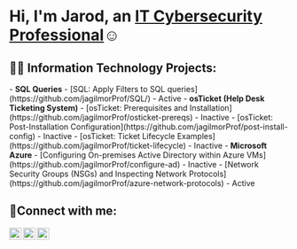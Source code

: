 <h1>Hi, I'm Jarod, an <a href="https://www.linkedin.com/in/jagilmor/">IT Cybersecurity Professional</a>☺</h1>

<h2>👨‍💻 Information Technology Projects:</h2>
- <b>SQL Queries</b>
  - [SQL: Apply Filters to SQL queries](https://github.com/jagilmorProf/SQL/) - Active
- <b>osTicket (Help Desk Ticketing System)</b>
  - [osTicket: Prerequisites and Installation](https://github.com/jagilmorProf/osticket-prereqs) - Inactive
  - [osTicket: Post-Installation Configuration](https://github.com/jagilmorProf/post-install-config) - Inactive
  - [osTicket: Ticket Lifecycle Examples](https://github.com/jagilmorProf/ticket-lifecycle) - Inactive
- <b>Microsoft Azure</b>
  - [Configuring On-premises Active Directory within Azure VMs](https://github.com/jagilmorProf/configure-ad) - Inactive
  - [Network Security Groups (NSGs) and Inspecting Network Protocols](https://github.com/jagilmorProf/azure-network-protocols) - Active

<h2>🤳Connect with me:</h2>

[<img align="left" alt="Twitter" width="22px" src="https://cdn.jsdelivr.net/npm/simple-icons@v3/icons/twitter.svg" />](https://twitter.com/eromligaj)
[<img align="left" alt="LinkedIn" width="22px" src="https://cdn.jsdelivr.net/npm/simple-icons@v3/icons/linkedin.svg" />](https://www.linkedin.com/in/jagilmor/)
[<img align="left" alt="Instagram" width="22px" src="https://cdn.jsdelivr.net/npm/simple-icons@v3/icons/instagram.svg" />](https://www.instagram.com/jarod.gilmore)
<!--
**jagilmorProf/jagilmorProf** is a ✨ _special_ ✨ repository because its `README.md` (this file) appears on your GitHub profile.

Here are some ideas to get you started:

- 🔭 I’m currently working on ...
- 🌱 I’m currently learning ...
- 👯 I’m looking to collaborate on ...
- 🤔 I’m looking for help with ...
- 💬 Ask me about ...
- 📫 How to reach me: ...
- 😄 Pronouns: ...
- ⚡ Fun fact: ...
-->
